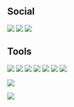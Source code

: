 ## Social
[![](https://img.shields.io/badge/-codewars-0d1117?style=for-the-badge&logo=codewars&logoColor=B1361E)](https://www.codewars.com/users/QuantumDasein)
[![](https://img.shields.io/badge/-linkedin-0d1117?style=for-the-badge&logo=linkedin&logoColor=0A66C2)](https://www.linkedin.com/in/ivan-kornasevich-672203202/)
[![](https://img.shields.io/badge/-discord-0d1117?style=for-the-badge&logo=discord&logoColor=7289DA)](https://discordapp.com/users/528640845943930910)

## Tools
![](https://img.shields.io/badge/-Linux-0d1117?style=for-the-badge&logo=linux&logoColor=FCC624)
![](https://img.shields.io/badge/Java-0d1117?style=for-the-badge&logo=java&logoColor=orange)
![](https://img.shields.io/badge/Spring-0d1117?style=for-the-badge&logo=spring&logoColor=green)
![](https://img.shields.io/badge/-LaTeX-0d1117?style=for-the-badge&logo=latex&logoColor=008080)
![](https://img.shields.io/badge/-Thymeleaf-0d1117?style=for-the-badge&logo=thymeleaf&logoColor=005F0F)
![](https://img.shields.io/badge/-docker-0d1117?style=for-the-badge&logo=docker&logoColor=2496ED)
![](https://img.shields.io/badge/-idea-0d1117?style=for-the-badge&logo=intellij-idea&logoColor=FFFFFF)





![](https://github-readme-stats.vercel.app/api?username=Ivan091&title_color=8a6ad9&bg_color=0d1117&text_color=e9f5f2&hide_border=true)

![](https://github-readme-stats.vercel.app/api/top-langs/?username=Ivan091&title_color=8a6ad9&bg_color=0d1117&text_color=e9f5f2&hide_border=true)
